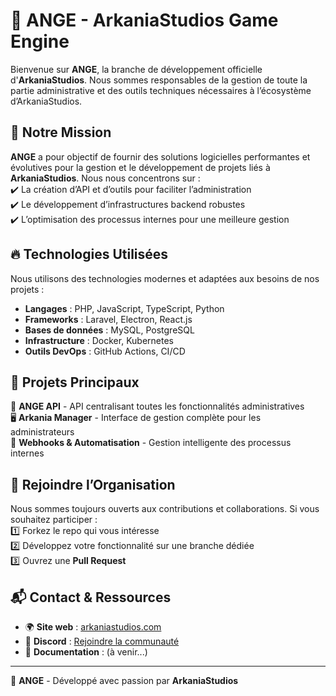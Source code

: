 # 👼 ANGE - ArkaniaStudios Game Engine  

Bienvenue sur **ANGE**, la branche de développement officielle d'**ArkaniaStudios**. Nous sommes responsables de la gestion de toute la partie administrative et des outils techniques nécessaires à l’écosystème d’ArkaniaStudios.  

## 🚀 Notre Mission  
**ANGE** a pour objectif de fournir des solutions logicielles performantes et évolutives pour la gestion et le développement de projets liés à **ArkaniaStudios**. Nous nous concentrons sur :  
✔️ La création d’API et d’outils pour faciliter l’administration  
✔️ Le développement d’infrastructures backend robustes  
✔️ L’optimisation des processus internes pour une meilleure gestion  

## 🔥 Technologies Utilisées  
Nous utilisons des technologies modernes et adaptées aux besoins de nos projets :  
- **Langages** : PHP, JavaScript, TypeScript, Python  
- **Frameworks** : Laravel, Electron, React.js  
- **Bases de données** : MySQL, PostgreSQL  
- **Infrastructure** : Docker, Kubernetes  
- **Outils DevOps** : GitHub Actions, CI/CD  

## 📂 Projets Principaux  
🚀 **ANGE API** - API centralisant toutes les fonctionnalités administratives  
🖥️ **Arkania Manager** - Interface de gestion complète pour les administrateurs  
📡 **Webhooks & Automatisation** - Gestion intelligente des processus internes  

## 📢 Rejoindre l’Organisation  
Nous sommes toujours ouverts aux contributions et collaborations. Si vous souhaitez participer :  
1️⃣ Forkez le repo qui vous intéresse  
2️⃣ Développez votre fonctionnalité sur une branche dédiée  
3️⃣ Ouvrez une **Pull Request**  

## 📬 Contact & Ressources  
- 🌍 **Site web** : [arkaniastudios.com](https://arkaniastudios.com)  
- 💬 **Discord** : [Rejoindre la communauté](https://discord.gg/5adYw2rbh)  
- 📖 **Documentation** : (à venir...)  

---

🚀 **ANGE** - Développé avec passion par **ArkaniaStudios**  
